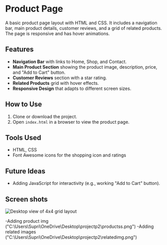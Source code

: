 # Product Page

A basic product page layout with HTML and CSS. It includes a navigation bar, main product details, customer reviews, and a grid of related products. The page is responsive and has hover animations.

## Features

- **Navigation Bar** with links to Home, Shop, and Contact.
- **Main Product Section** showing the product image, description, price, and "Add to Cart" button.
- **Customer Reviews** section with a star rating.
- **Related Products** grid with hover effects.
- **Responsive Design** that adapts to different screen sizes.

## How to Use

1. Clone or download the project.
2. Open `index.html` in a browser to view the product page.

## Tools Used

- HTML, CSS
- Font Awesome icons for the shopping icon and ratings

## Future Ideas

- Adding JavaScript for interactivity (e.g., working "Add to Cart" button).
## Screen shots
![Desktop view of 4x4 grid layout](projectp2\productss.png)

-Adding product img ("C:\Users\Supri\OneDrive\Desktop\projectp2\productss.png")
-Adding related images ("C:\Users\Supri\OneDrive\Desktop\projectp2\relatedimg.png")


